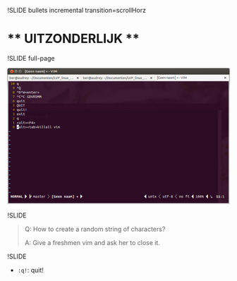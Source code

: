 !SLIDE bullets incremental transition=scrollHorz
# ** UITZONDERLIJK **

!SLIDE full-page

![closing](closing.png)

!SLIDE

> Q: How to create a random string of characters?
>
> A: Give a freshmen vim and ask her to close it.

!SLIDE

* `:q!`: quit!
